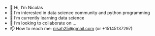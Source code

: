 - 👋 Hi, I’m Nicolas  
- 👀 I’m interested in data science community and python programming
- 🌱 I’m currently learning data science
- 💞️ I’m looking to collaborate on ...
- 📫 How to reach me: nisah25@gmail.com (or +15145137297) 

<!---
nisah25/nisah25 is a ✨ special ✨ repository because its `README.md` (this file) appears on your GitHub profile.
You can click the Preview link to take a look at your changes.
--->
